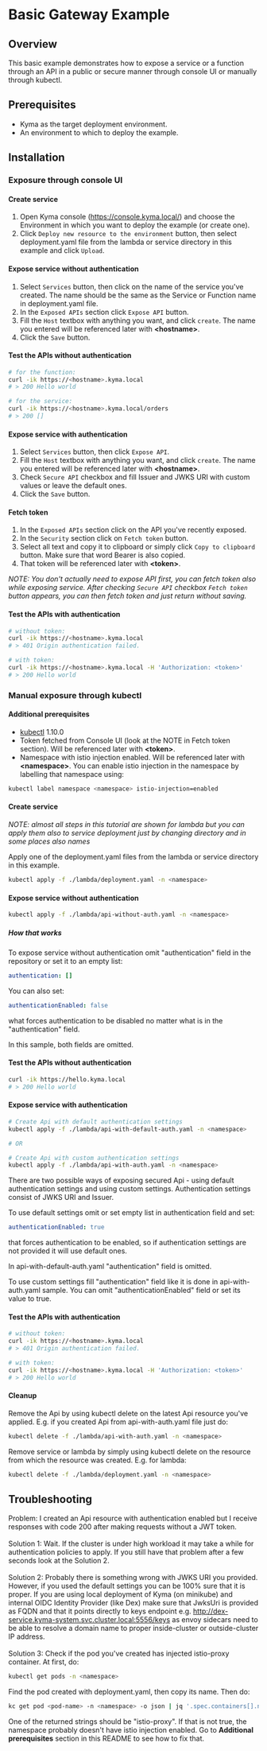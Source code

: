 # Basic Gateway Example

## Overview

This basic example demonstrates how to expose a service or a function through an API in a public or secure manner through console UI or manually through kubectl.

## Prerequisites

- Kyma as the target deployment environment.
- An environment to which to deploy the example.

## Installation

### Exposure through console UI

#### Create service

1. Open Kyma console (https://console.kyma.local/) and choose the Environment in which you want to deploy the example (or create one).
2. Click `Deploy new resource to the environment` button, then select deployment.yaml file from the lambda or service directory in this example and click `Upload`.

#### Expose service without authentication

1. Select `Services` button, then click on the name of the service you've created. The name should be the same as the Service or Function name in deployment.yaml file.
2. In the `Exposed APIs` section click `Expose API` button.
3. Fill the `Host` textbox with anything you want, and click `create`. The name you entered will be referenced later with **\<hostname\>**.
4. Click the `Save` button.

#### Test the APIs without authentication

```bash
# for the function:
curl -ik https://<hostname>.kyma.local
# > 200 Hello world

# for the service:
curl -ik https://<hostname>.kyma.local/orders
# > 200 []
```

#### Expose service with authentication

1. Select `Services` button, then click `Expose API`.
2. Fill the `Host` textbox with anything you want, and click `create`. The name you entered will be referenced later with **\<hostname\>**.
3. Check `Secure API` checkbox and fill Issuer and JWKS URI with custom values or leave the default ones.
4. Click the `Save` button.

#### Fetch token

1. In the `Exposed APIs` section click on the API you've recently exposed.
2. In the `Security` section click on `Fetch token` button.
3. Select all text and copy it to clipboard or simply click `Copy to clipboard` button. Make sure that word Bearer is also copied.
4. That token will be referenced later with **\<token\>**.

_NOTE: You don't actually need to expose API first, you can fetch token also while exposing service. After checking `Secure API` checkbox `Fetch token` button appears, you can then fetch token and just return without saving._

#### Test the APIs with authentication

```bash
# without token:
curl -ik https://<hostname>.kyma.local
# > 401 Origin authentication failed.

# with token:
curl -ik https://<hostname>.kyma.local -H 'Authorization: <token>'
# > 200 Hello world
```

### Manual exposure through kubectl

#### Additional prerequisites

- [kubectl](https://kubernetes.io/docs/tasks/tools/install-kubectl/) 1.10.0
- Token fetched from Console UI (look at the NOTE in Fetch token section). Will be referenced later with **\<token\>**.
- Namespace with istio injection enabled. Will be referenced later with **\<namespace\>**. You can enable istio injection in the namespace by labelling that namespace using:

``` bash
kubectl label namespace <namespace> istio-injection=enabled
```

#### Create service

_NOTE: almost all steps in this tutorial are shown for lambda but you can apply them also to service deployment just by changing directory and in some places also names_

Apply one of the deployment.yaml files from the lambda or service directory in this example.

``` bash
kubectl apply -f ./lambda/deployment.yaml -n <namespace>
```

#### Expose service without authentication

``` bash
kubectl apply -f ./lambda/api-without-auth.yaml -n <namespace>
```

##### How that works

To expose service without authentication omit "authentication" field in the repository or set it to an empty list:

```yaml
authentication: []
```

You can also set:

``` yaml
authenticationEnabled: false
```

what forces authentication to be disabled no matter what is in the "authentication" field.

In this sample, both fields are omitted.

#### Test the APIs without authentication

```bash
curl -ik https://hello.kyma.local
# > 200 Hello world
```

#### Expose service with authentication

``` bash
# Create Api with default authentication settings
kubectl apply -f ./lambda/api-with-default-auth.yaml -n <namespace>

# OR

# Create Api with custom authentication settings
kubectl apply -f ./lambda/api-with-auth.yaml -n <namespace>
```

There are two possible ways of exposing secured Api - using default authentication settings and using custom settings. Authentication settings consist of JWKS URI and Issuer. 

To use default settings omit or set empty list in authentication field and set:

``` yaml
authenticationEnabled: true
```

that forces authentication to be enabled, so if authentication settings are not provided it will use default ones.

In api-with-default-auth.yaml "authentication" field is omitted.

To use custom settings fill "authentication" field like it is done in api-with-auth.yaml sample. You can omit "authenticationEnabled" field or set its value to true.

#### Test the APIs with authentication

```bash
# without token:
curl -ik https://<hostname>.kyma.local
# > 401 Origin authentication failed.

# with token:
curl -ik https://<hostname>.kyma.local -H 'Authorization: <token>'
# > 200 Hello world
```

#### Cleanup

Remove the Api by using kubectl delete on the latest Api resource you've applied. E.g. if you created Api from api-with-auth.yaml file just do:

```bash
kubectl delete -f ./lambda/api-with-auth.yaml -n <namespace>
```

Remove service or lambda by simply using kubectl delete on the resource from which the resource was created. E.g. for lambda:

```bash
kubectl delete -f ./lambda/deployment.yaml -n <namespace>
```

## Troubleshooting

Problem: I created an Api resource with authentication enabled but I receive responses with code 200 after making requests without a JWT token. <br><br> 
Solution 1: Wait. If the cluster is under high workload it may take a while for authentication policies to apply. If you still have that problem after a few seconds look at the Solution 2. <br><br>
Solution 2: Probably there is something wrong with JWKS URI you provided. However, if you used the default settings you can be 100% sure that it is proper. If you are using local deployment of Kyma (on minikube) and internal OIDC Identity Provider (like Dex) make sure that JwksUri is provided as FQDN and that it points directly to keys endpoint e.g. http://dex-service.kyma-system.svc.cluster.local:5556/keys as envoy sidecars need to be able to resolve a domain name to proper inside-cluster or outside-cluster IP address. <br><br>
Solution 3: Check if the pod you've created has injected istio-proxy container. At first, do:
``` bash
kubectl get pods -n <namespace>
```
Find the pod created with deployment.yaml, then copy its name. Then do:
``` bash
kc get pod <pod-name> -n <namespace> -o json | jq '.spec.containers[].name'
```
One of the returned strings should be "istio-proxy". If that is not true, the namespace probably doesn't have istio injection enabled. Go to **Additional prerequisites** section in this README to see how to fix that.